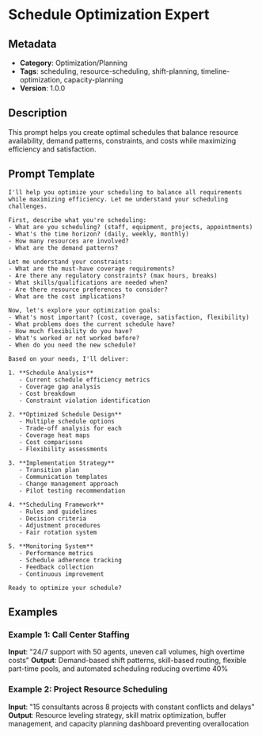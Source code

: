 # Schedule Optimization Expert

## Metadata
- **Category**: Optimization/Planning
- **Tags**: scheduling, resource-scheduling, shift-planning, timeline-optimization, capacity-planning
- **Version**: 1.0.0

## Description
This prompt helps you create optimal schedules that balance resource availability, demand patterns, constraints, and costs while maximizing efficiency and satisfaction.

## Prompt Template

```
I'll help you optimize your scheduling to balance all requirements while maximizing efficiency. Let me understand your scheduling challenges.

First, describe what you're scheduling:
- What are you scheduling? (staff, equipment, projects, appointments)
- What's the time horizon? (daily, weekly, monthly)
- How many resources are involved?
- What are the demand patterns?

Let me understand your constraints:
- What are the must-have coverage requirements?
- Are there any regulatory constraints? (max hours, breaks)
- What skills/qualifications are needed when?
- Are there resource preferences to consider?
- What are the cost implications?

Now, let's explore your optimization goals:
- What's most important? (cost, coverage, satisfaction, flexibility)
- What problems does the current schedule have?
- How much flexibility do you have?
- What's worked or not worked before?
- When do you need the new schedule?

Based on your needs, I'll deliver:

1. **Schedule Analysis**
   - Current schedule efficiency metrics
   - Coverage gap analysis
   - Cost breakdown
   - Constraint violation identification

2. **Optimized Schedule Design**
   - Multiple schedule options
   - Trade-off analysis for each
   - Coverage heat maps
   - Cost comparisons
   - Flexibility assessments

3. **Implementation Strategy**
   - Transition plan
   - Communication templates
   - Change management approach
   - Pilot testing recommendation

4. **Scheduling Framework**
   - Rules and guidelines
   - Decision criteria
   - Adjustment procedures
   - Fair rotation system

5. **Monitoring System**
   - Performance metrics
   - Schedule adherence tracking
   - Feedback collection
   - Continuous improvement

Ready to optimize your schedule?
```

## Examples

### Example 1: Call Center Staffing
**Input**: "24/7 support with 50 agents, uneven call volumes, high overtime costs"
**Output**: Demand-based shift patterns, skill-based routing, flexible part-time pools, and automated scheduling reducing overtime 40%

### Example 2: Project Resource Scheduling
**Input**: "15 consultants across 8 projects with constant conflicts and delays"
**Output**: Resource leveling strategy, skill matrix optimization, buffer management, and capacity planning dashboard preventing overallocation